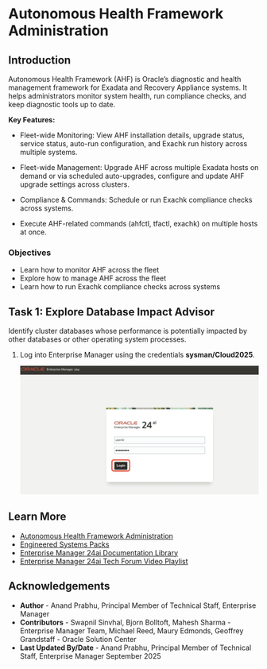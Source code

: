 # Autonomous Health Framework Administration
## Introduction
Autonomous Health Framework (AHF) is Oracle’s diagnostic and health management framework for Exadata and Recovery Appliance systems. It helps administrators monitor system health, run compliance checks, and keep diagnostic tools up to date.

**Key Features:**
- Fleet-wide Monitoring: View AHF installation details, upgrade status, service status, auto-run configuration, and Exachk run history across multiple systems.

- Fleet-wide Management: Upgrade AHF across multiple Exadata hosts on demand or via scheduled auto-upgrades, configure and update AHF upgrade settings across clusters.

- Compliance & Commands: Schedule or run Exachk compliance checks across systems.

- Execute AHF-related commands (ahfctl, tfactl, exachk) on multiple hosts at once.

### Objectives

- Learn how to monitor AHF across the fleet 
- Explore how to manage AHF across the fleet
- Learn how to run Exachk compliance checks across systems

## Task 1: Explore Database Impact Advisor

Identify cluster databases whose performance is potentially impacted by other databases or other operating system processes.

1. Log into Enterprise Manager using the credentials **sysman/Cloud2025**. 

    ![Enterprise Manager login](images/emlogin.png " ")


## Learn More

  - [Autonomous Health Framework Administration](https://docs.oracle.com/en/enterprise-manager/cloud-control/enterprise-manager-cloud-control/24.1/emxad/engineered-system-autonomous-health-framework-administration.html)
  - [Engineered Systems Packs](https://docs.oracle.com/en/enterprise-manager/cloud-control/enterprise-manager-cloud-control/24.1/emxad/preface.html)
  - [Enterprise Manager 24ai Documentation Library](https://docs.oracle.com/en/enterprise-manager/cloud-control/enterprise-manager-cloud-control/24.1/index.html)
  - [Enterprise Manager 24ai Tech Forum Video Playlist](https://www.youtube.com/playlist?list=PLiuPvpy8QsiXvGYMP_N3WA6bddXvUH-Y0)

## Acknowledgements
- **Author** - Anand Prabhu, Principal Member of Technical Staff, Enterprise Manager
- **Contributors** - Swapnil Sinvhal, Bjorn Bolltoft, Mahesh Sharma - Enterprise Manager Team, Michael Reed, Maury Edmonds, Geoffrey Grandstaff - Oracle Solution Center
- **Last Updated By/Date** - Anand Prabhu, Principal Member of Technical Staff, Enterprise Manager September 2025